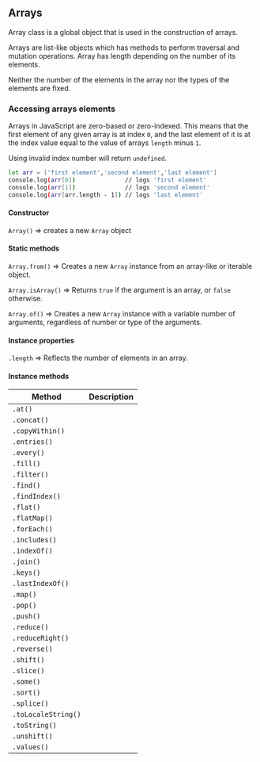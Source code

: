 ## Arrays

Array class is a global object that is used in the construction of arrays.

Arrays are list-like objects which has methods to perform traversal and mutation operations.
Array has length depending on the number of its elements.

Neither the number of the elements in the array nor the types of the elements are fixed.

### Accessing arrays elements

Arrays in JavaScript are zero-based or zero-indexed.
This means that the first element of any given array is at index `0`, and the last element of it is at the index value equal to the value of arrays `length` minus `1`.

Using invalid index number will return `undefined`.

```sh
let arr = ['first element','second element','last element']
console.log(arr[0])              // logs 'first element'
console.log(arr[1])              // logs 'second element'
console.log(arr[arr.length - 1]) // logs 'last element'
```

#### Constructor

`Array()` => creates a new `Array` object

#### Static methods

`Array.from()` => Creates a new `Array` instance from an array-like or iterable object.

`Array.isArray()` => Returns `true` if the argument is an array, or `false` otherwise.

`Array.of()` => Creates a new `Array` instance with a variable number of arguments, regardless of number or type of the arguments.

#### Instance properties

`.length` => Reflects the number of elements in an array.

#### Instance methods

| Method              | Description |
| ------------------- | ----------- |
| `.at()`             |             |
| `.concat()`         |             |
| `.copyWithin()`     |             |
| `.entries()`        |             |
| `.every()`          |             |
| `.fill()`           |             |
| `.filter()`         |             |
| `.find()`           |             |
| `.findIndex()`      |             |
| `.flat()`           |             |
| `.flatMap()`        |             |
| `.forEach()`        |             |
| `.includes()`       |             |
| `.indexOf()`        |             |
| `.join()`           |             |
| `.keys()`           |             |
| `.lastIndexOf()`    |             |
| `.map()`            |             |
| `.pop()`            |             |
| `.push()`           |             |
| `.reduce()`         |             |
| `.reduceRight()`    |             |
| `.reverse()`        |             |
| `.shift()`          |             |
| `.slice()`          |             |
| `.some()`           |             |
| `.sort()`           |             |
| `.splice()`         |             |
| `.toLocaleString()` |             |
| `.toString()`       |             |
| `.unshift()`        |             |
| `.values()`         |             |
